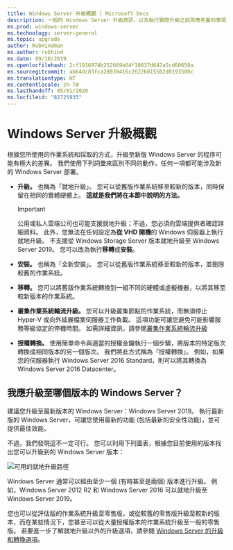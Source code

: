 ```yaml
---
title: Windows Server 升級概觀 | Microsoft Docs
description: 一般的 Windows Server 升級資訊，以及執行實際升級之前所應考量的事項。
ms.prod: windows-server
ms.technology: server-general
ms.topic: upgrade
author: RobHindman
ms.author: robhind
ms.date: 09/10/2019
ms.openlocfilehash: 2cf1916974b252669b64f10837d647a5cd60650a
ms.sourcegitcommit: ab64dc83fca28039416c26226815502d0193500c
ms.translationtype: HT
ms.contentlocale: zh-TW
ms.lasthandoff: 05/01/2020
ms.locfileid: "82725935"
---
```

# <a name="overview-of-windows-server-upgrades"></a>Windows Server 升級概觀

根據您所使用的作業系統和採取的方式，升級至新版 Windows Server 的程序可能有極大的差異。 我們使用下列詞彙來區別不同的動作，任何一項都可能涉及新的 Windows Server 部署。

- **升級。** 也稱為「就地升級」。 您可以從舊版作業系統移至較新的版本，同時保留在相同的實體硬體上。 **這就是我們將在本節中說明的方法。**

    > [!Important]
    > 公用或私人雲端公司也可能支援就地升級；不過，您必須向雲端提供者確認詳細資料。 此外，您無法在任何設定為**從 VHD 開機**的 Windows 伺服器上執行就地升級。 不支援從 Windows Storage Server 版本就地升級至 Windows Server 2019。 您可以改為執行**移轉**或**安裝**。

- **安裝。** 也稱為「全新安裝」。 您可以從舊版作業系統移至較新的版本，並刪除較舊的作業系統。

- **移轉。** 您可以將舊版作業系統轉換到一組不同的硬體或虛擬機器，以將其移至較新版本的作業系統。

- **叢集作業系統輪流升級。** 您可以升級叢集節點的作業系統，而無須停止 Hyper-V 或向外延展檔案伺服器工作負載。 這項功能可讓您避免可能影響服務等級協定的停機時間。 如需詳細資訊，請參閱[叢集作業系統輪流升級](../failover-clustering/cluster-operating-system-rolling-upgrade.md)

- **授權轉換。** 使用簡單命令與適當的授權金鑰執行一個步驟，將版本的特定版次轉換成相同版本的另一個版次。 我們將此方式稱為「授權轉換」。 例如，如果您的伺服器執行 Windows Server 2016 Standard，則可以將其轉換為 Windows Server 2016 Datacenter。

## <a name="which-version-of-windows-server-should-i-upgrade-to"></a>我應升級至哪個版本的 Windows Server？

建議您升級至最新版本的 Windows Server：Windows Server 2019。 執行最新版的 Windows Server，可讓您使用最新的功能 (包括最新的安全性功能)，並可提供最佳效能。

不過，我們發現這不一定可行。 您可以利用下列圖表，根據您目前使用的版本找出您可以升級到的 Windows Server 版本：

![可用的就地升級路徑](media/upgrade-paths.png)

Windows Server 通常可以經由至少一個 (有時甚至是兩個) 版本進行升級。 例如，Windows Server 2012 R2 和 Windows Server 2016 可以就地升級至 Windows Server 2019。

您也可以從評估版的作業系統升級至零售版，或從較舊的零售版升級至較新的版本，而在某些情況下，您甚至可以從大量授權版本的作業系統升級至一般的零售版。 若要進一步了解就地升級以外的升級選項，請參閱 [Windows Server 的升級和轉換選項](../get-started/supported-upgrade-paths.md)。
